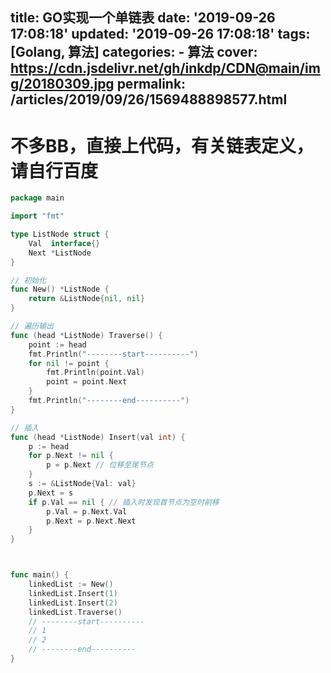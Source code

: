 title: GO实现一个单链表
date: '2019-09-26 17:08:18'
updated: '2019-09-26 17:08:18'
tags: [Golang, 算法]
categories:
	- 算法
cover: https://cdn.jsdelivr.net/gh/inkdp/CDN@main/img/20180309.jpg
permalink: /articles/2019/09/26/1569488898577.html
---
# 不多BB，直接上代码，有关链表定义，请自行百度

```go
package main

import "fmt"

type ListNode struct {
	Val  interface{}
	Next *ListNode
}

// 初始化
func New() *ListNode {
	return &ListNode{nil, nil}
}

// 遍历输出
func (head *ListNode) Traverse() {
	point := head
	fmt.Println("--------start----------")
	for nil != point {
		fmt.Println(point.Val)
		point = point.Next
	}
	fmt.Println("--------end----------")
}

// 插入
func (head *ListNode) Insert(val int) {
	p := head
	for p.Next != nil {
		p = p.Next // 位移至尾节点
	}
	s := &ListNode{Val: val}
	p.Next = s
	if p.Val == nil { // 插入时发现首节点为空时前移
		p.Val = p.Next.Val
		p.Next = p.Next.Next
	}
}



func main() {
	linkedList := New()
	linkedList.Insert(1)
	linkedList.Insert(2)
	linkedList.Traverse()
	// --------start----------
	// 1
	// 2
	// --------end----------
}
```
